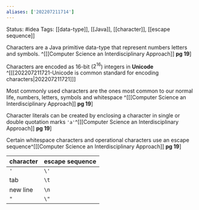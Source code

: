 ```yaml
---
aliases: ['202207211714']
---
```

Status: #idea
Tags: [[data-type]], [[Java]], [[character]], [[escape sequence]]

Characters are a Java primitive data-type that represent numbers letters and symbols. ^[[[Computer Science an Interdisciplinary Approach]] **pg 19**]

Characters are encoded as 16-bit ($2^{16}$) integers in **Unicode** ^[[[202207211721-Unicode is common standard for encoding characters|202207211721]]]

Most commonly used characters are the ones most common to our normal life, numbers, letters, symbols and whitespace ^[[[Computer Science an Interdisciplinary Approach]] **pg 19**]

Character literals can be created by enclosing a character in single or double quotation marks `'a'`^[[[Computer Science an Interdisciplinary Approach]] **pg 19**]

Certain whitespace characters and operational characters use an escape sequence^[[[Computer Science an Interdisciplinary Approach]] **pg 19**]

| character | escape sequence |
| --------- | --------------- |
| `'`       | `\'`            |
| tab       | `\t`            |
| new line  | `\n`            |
| `"`          |  `\"`               |

